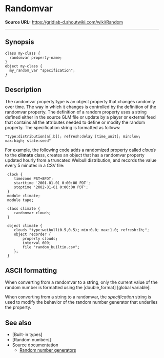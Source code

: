 # Randomvar

**Source URL:** https://gridlab-d.shoutwiki.com/wiki/Random

---


## Synopsis
    
    
    class my-class {
      randomvar property-name;
    }
    object my-class {
      my_random_var "specification"; 
    }
    

## Description

The randomvar property type is an object property that changes randomly over time. The way in which it changes is controlled by the definition of the randomvar property. The definition of a random property uses a string defined either in the source GLM file or update by a player or external feed that contains all the attributes needed to define or modity the random property. The specification string is formatted as follows: 
    
    
    "type:distribution(a[,b]); refresh:delay [time_unit]; min:low; max:high; state:seed"
    

For example, the following code adds a randomized property called _clouds_ to the **climate** class, creates an object that has a randomvar property updated hourly from a truncated Weibull distribution, and records the value every 5 minutes in a CSV file: 
    
    
     clock {
     	timezone PST+8PDT;
     	starttime '2001-01-01 0:00:00 PDT';
     	stoptime '2002-01-01 0:00:00 PDT';
     }
     module climate;
     module tape;
     
     class climate {
     	randomvar clouds;
     } 
     
     object climate {
     	clouds "type:weibull(0.5,0.5); min:0.0; max:1.0; refresh:1h;";
     	object recorder {
     		property clouds;
     		interval 600;
     		file "random_builtin.csv";
     	};
     }
    

## ASCII formatting

When converting from a randomvar to a string, only the current value of the random number is formatted using the [double_format] [global variable]. 

When converting from a string to a randomvar, the _specification_ string is used to modify the behavior of the random number generator that underlies the property. 

## See also

  * [Built-in types]
  * [Random numbers]
  * Source documentation 
    * [Random number generators](http://gridlab-d.sourceforge.net/doxygen/3.0/group__random.html)

